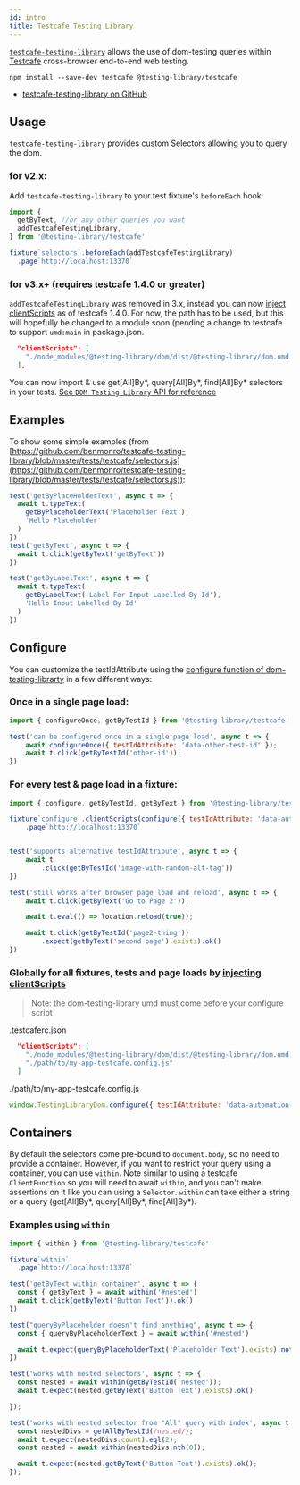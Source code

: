 ```yaml
---
id: intro
title: Testcafe Testing Library
---
```


[`testcafe-testing-library`][gh] allows the use of dom-testing queries within
[Testcafe](https://devexpress.github.io/testcafe/) cross-browser end-to-end web
testing.

```
npm install --save-dev testcafe @testing-library/testcafe
```

- [testcafe-testing-library on GitHub][gh]

## Usage

`testcafe-testing-library` provides custom Selectors allowing you to query the
dom.

### for v2.x:
Add `testcafe-testing-library` to your test fixture's `beforeEach` hook:

```javascript
import {
  getByText, //or any other queries you want
  addTestcafeTestingLibrary,
} from '@testing-library/testcafe'

fixture`selectors`.beforeEach(addTestcafeTestingLibrary)
  .page`http://localhost:13370`
```

### for v3.x+ (requires testcafe 1.4.0 or greater)
`addTestcafeTestingLibrary` was removed in 3.x, instead you can now [inject clientScripts][inject] as of testcafe 1.4.0.  For now, the path has to be used, but this will hopefully be changed to a module soon (pending a change to testcafe to support `umd:main` in package.json.

```json
  "clientScripts": [
    "./node_modules/@testing-library/dom/dist/@testing-library/dom.umd.js"
  ],
```

You can now import & use get[All]By*, query[All]By*, find[All]By*
selectors in your tests.
[See `DOM Testing Library` API for reference](dom-testing-library/api-queries.md)

## Examples

To show some simple examples (from
[https://github.com/benmonro/testcafe-testing-library/blob/master/tests/testcafe/selectors.js](https://github.com/benmonro/testcafe-testing-library/blob/master/tests/testcafe/selectors.js)):

```javascript
test('getByPlaceHolderText', async t => {
  await t.typeText(
    getByPlaceholderText('Placeholder Text'),
    'Hello Placeholder'
  )
})
test('getByText', async t => {
  await t.click(getByText('getByText'))
})

test('getByLabelText', async t => {
  await t.typeText(
    getByLabelText('Label For Input Labelled By Id'),
    'Hello Input Labelled By Id'
  )
})
```

## Configure
You can customize the testIdAttribute using the [configure function of dom-testing-librarty][config] in a few different ways:

### Once in a single page load:
```javascript
import { configureOnce, getByTestId } from '@testing-library/testcafe';

test('can be configured once in a single page load', async t => {
    await configureOnce({ testIdAttribute: 'data-other-test-id' });
    await t.click(getByTestId('other-id'));
})
```

### For every test & page load in a fixture:
```javascript
import { configure, getByTestId, getByText } from '@testing-library/testcafe';

fixture`configure`.clientScripts(configure({ testIdAttribute: 'data-automation-id' }))
    .page`http://localhost:13370`


test('supports alternative testIdAttribute', async t => {
    await t
        .click(getByTestId('image-with-random-alt-tag'))
})

test('still works after browser page load and reload', async t => {
    await t.click(getByText('Go to Page 2'));

    await t.eval(() => location.reload(true));

    await t.click(getByTestId('page2-thing'))
        .expect(getByText('second page').exists).ok()
})

```

### Globally for all fixtures, tests and page loads by [injecting clientScripts][inject]
>Note: the dom-testing-library umd must come before your configure script

.testcaferc.json
```json
  "clientScripts": [
    "./node_modules/@testing-library/dom/dist/@testing-library/dom.umd.js" 
    "./path/to/my-app-testcafe.config.js" 
  ]
```

./path/to/my-app-testcafe.config.js
```javascript
window.TestingLibraryDom.configure({ testIdAttribute: 'data-automation-id' });
```

## Containers

By default the selectors come pre-bound to `document.body`, so no need to
provide a container. However, if you want to restrict your query using a
container, you can use `within`. Note similar to using a testcafe `ClientFunction`
so you will need to await `within`, and you can't make assertions on it like you can using a `Selector`.
`within` can take either a string or a query (get[All]By*, query[All]By*, find[All]By*).

### Examples using `within`

```javascript
import { within } from '@testing-library/testcafe'

fixture`within`
  .page`http://localhost:13370`

test('getByText within container', async t => {
  const { getByText } = await within('#nested')
  await t.click(getByText('Button Text')).ok()
})

test("queryByPlaceholder doesn't find anything", async t => {
  const { queryByPlaceholderText } = await within('#nested')

  await t.expect(queryByPlaceholderText('Placeholder Text').exists).notOk()
})

test('works with nested selectors', async t => {
  const nested = await within(getByTestId('nested'));
  await t.expect(nested.getByText('Button Text').exists).ok()

});

test('works with nested selector from "All" query with index', async t => {
  const nestedDivs = getAllByTestId(/nested/);
  await t.expect(nestedDivs.count).eql(2);
  const nested = await within(nestedDivs.nth(0));

  await t.expect(nested.getByText('Button Text').exists).ok();
});
```
[config]: https://testing-library.com/docs/dom-testing-library/api-configuration
[gh]: https://github.com/benmonro/testcafe-testing-library
[inject]:https://devexpress.github.io/testcafe/documentation/using-testcafe/common-concepts/inject-scripts-into-tested-pages.html#add-client-scripts-to-all-tests
